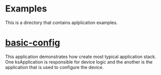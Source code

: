 # Examples
This is a directory that contains aplplication examples.

# [basic-config](/basic-config)
This application demonstrates how create most typical application stack. One ksApplication is responsible for device logic and the another is the application that is used to configure the device.
